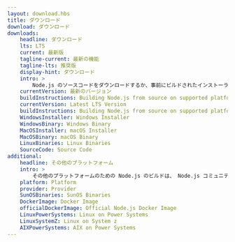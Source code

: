 ```yaml
---
layout: download.hbs
title: ダウンロード
download: ダウンロード
downloads:
    headline: ダウンロード
    lts: LTS
    current: 最新版
    tagline-current: 最新の機能
    tagline-lts: 推奨版
    display-hint: ダウンロード
    intro: >
        Node.js のソースコードをダウンロードするか、事前にビルドされたインストーラーを利用して、今日から開発を始めましょう。
    currentVersion: 最新のバージョン
    buildInstructions: Building Node.js from source on supported platforms
    currentVersion: Latest LTS Version
    buildInstructions: Building Node.js from source on supported platforms
    WindowsInstaller: Windows Installer
    WindowsBinary: Windows Binary
    MacOSInstaller: macOS Installer
    MacOSBinary: macOS Binary
    LinuxBinaries: Linux Binaries
    SourceCode: Source Code
additional:
    headline: その他のプラットフォーム
    intro: >
        その他のプラットフォームのための Node.js のビルドは、 Node.js コミュニティのメンバーによってメンテナンスされています。これらは Node.js のコアチームによってサポートされていません。また、最新の Node.js のリリースと同じ状態ではないかもしれないことにご注意ください。
    platform: Platform
    provider: Provider
    SunOSBinaries: SunOS Binaries
    DockerImage: Docker Image
    officialDockerImage: Official Node.js Docker Image
    LinuxPowerSystems: Linux on Power Systems
    LinuxSystemZ: Linux on System z
    AIXPowerSystems: AIX on Power Systems
---
```

